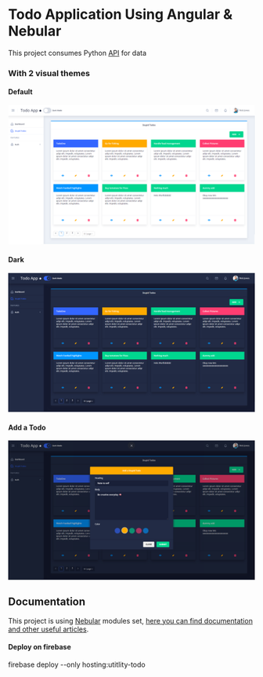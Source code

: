 # Todo Application Using Angular & Nebular

This project consumes Python [API](https://github.com/aliabidzaidi/pythontodoapi) for data  

### With 2 visual themes


#### Default
![Light theme screenshot](src/assets/screenshots/default.PNG)

#### Dark
![Dark theme screenshot](src/assets/screenshots/dark.PNG)

#### Add a Todo
![Add Todo](src/assets/screenshots/dark-add.PNG)


## Documentation
This project is using [Nebular](https://github.com/akveo/nebular) modules set, [here you can find documentation and other useful articles](https://akveo.github.io/nebular/docs/guides/install-based-on-starter-kit).


#### Deploy on firebase

firebase deploy --only hosting:utitlity-todo